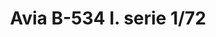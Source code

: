 ---
title: "Avia B-534 I. serie  1/72"
price: 1300 
desc: "WEEKEND EDITION, Avia B-534 I. serie  1/72, razmera: 1/72"
img_path: "/assets/img/7446.jpg"
brand: EDUARD
available: false
special_offer: false
new: false
soon: false
cat: "Plasticne-Makete"
subcat: "PM-EDUARD"
subsubcat: ""
sifra: "7446"
---